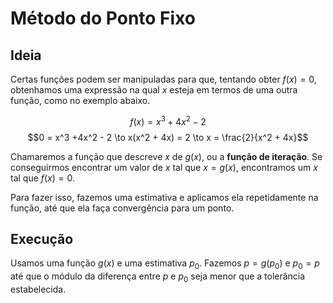 # Método do Ponto Fixo
## Ideia
Certas funções podem ser manipuladas para que, tentando obter $f(x) = 0$, obtenhamos uma expressão na qual $x$ esteja em termos de uma outra função, como no exemplo abaixo.

$$f(x) = x^3 +4x^2 - 2$$
$$0 = x^3 +4x^2 - 2 \to x(x^2 + 4x) = 2 \to x = \frac{2}{x^2 + 4x}$$

Chamaremos a função que descreve $x$ de $g(x)$, ou a **função de iteração**. Se conseguirmos encontrar um valor de $x$ tal que $x = g(x)$, encontramos um $x$ tal que $f(x) = 0$.

Para fazer isso, fazemos uma estimativa e aplicamos ela repetidamente na função, até que ela faça convergência para um ponto.
## Execução
Usamos uma função $g(x)$ e uma estimativa $p_0$. Fazemos $p = g(p_0)$ e $p_0 = p$ até que o módulo da diferença entre $p$ e $p_0$ seja menor que a tolerância estabelecida.